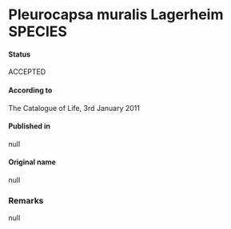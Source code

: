 # Pleurocapsa muralis Lagerheim SPECIES

#### Status
ACCEPTED

#### According to
The Catalogue of Life, 3rd January 2011

#### Published in
null

#### Original name
null

### Remarks
null